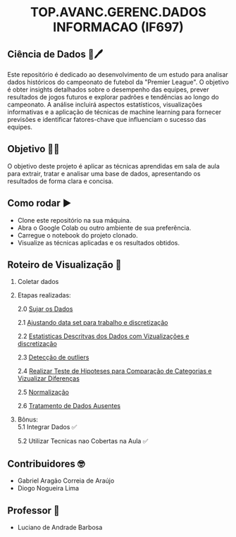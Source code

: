 <h1 align="center"> TOP.AVANC.GERENC.DADOS INFORMACAO (IF697) </h1>

## Ciência de Dados :memo:🖊️
Este repositório é dedicado ao desenvolvimento de um estudo para analisar dados históricos do campeonato de futebol da "Premier League". O objetivo é obter insights detalhados sobre o desempenho das equipes, prever resultados de jogos futuros e explorar padrões e tendências ao longo do campeonato. A análise incluirá aspectos estatísticos, visualizações informativas e a aplicação de técnicas de machine learning para fornecer previsões e identificar fatores-chave que influenciam o sucesso das equipes.

## Objetivo 🗿🍷
O objetivo deste projeto é aplicar as técnicas aprendidas em sala de aula para extrair, tratar e analisar uma base de dados, apresentando os resultados de forma clara e concisa.

## Como rodar :arrow_forward:
- Clone este repositório na sua máquina.
- Abra o Google Colab ou outro ambiente de sua preferência.
- Carregue o notebook do projeto clonado.
- Visualize as técnicas aplicadas e os resultados obtidos.

## Roteiro de Visualização 📅
1. Coletar dados

2. Etapas realizadas:
   
    2.0 [Sujar os Dados](https://github.com/gabrielaragao01/Data-Science-Project/blob/main/code/first-steps/dirtyingdata.ipynb)

    2.1 [Ajustando data set para trabalho e discretização](https://github.com/gabrielaragao01/Data-Science-Project/blob/main/code/first-steps/extracting-data.ipynb)

    2.2 [Estatisticas Descritvas dos Dados com Vizualizações e discretização](https://github.com/gabrielaragao01/Data-Science-Project/blob/main/code/descriptive_statistics/vizualization.ipynb)

    2.3 [Detecção de outliers](https://github.com/gabrielaragao01/Data-Science-Project/blob/main/code/descriptive_statistics/outlier-detection.ipynb)

    2.4 [Realizar Teste de Hipoteses para Comparação de Categorias e Vizualizar Diferenças](https://github.com/gabrielaragao01/Data-Science-Project/blob/main/code/hipotesys_test/true_hypotesys_test.ipynb)

    2.5 [Normalização](https://github.com/gabrielaragao01/Data-Science-Project/blob/main/code/pre_processing_data/normalization.ipynb)

    2.6 [Tratamento de Dados Ausentes](https://github.com/gabrielaragao01/Data-Science-Project/blob/main/code/pre_processing_data/inputingemptydata.ipynb)

3. Bônus:    
    5.1 Integrar Dados ✅

    5.2 Utilizar Tecnicas nao Cobertas na Aula ✅

## Contribuidores 🤓
 - Gabriel Aragão Correia de Araújo
 - Diogo Nogueira Lima

## Professor 📏
 - Luciano de Andrade Barbosa 
